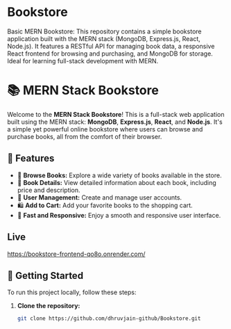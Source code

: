 # Bookstore
Basic MERN Bookstore: This repository contains a simple bookstore application built with the MERN stack (MongoDB, Express.js, React, Node.js). It features a RESTful API for managing book data, a responsive React frontend for browsing and purchasing, and MongoDB for storage. Ideal for learning full-stack development with MERN.

# 📚 MERN Stack Bookstore

Welcome to the **MERN Stack Bookstore**! This is a full-stack web application built using the MERN stack: **MongoDB**, **Express.js**, **React**, and **Node.js**. It's a simple yet powerful online bookstore where users can browse and purchase books, all from the comfort of their browser.

## 🌟 Features

- 🛒 **Browse Books:** Explore a wide variety of books available in the store.
- 📖 **Book Details:** View detailed information about each book, including price and description.
- 💼 **User Management:** Create and manage user accounts.
- 🛍️ **Add to Cart:** Add your favorite books to the shopping cart.
- 🚀 **Fast and Responsive:** Enjoy a smooth and responsive user interface.

## Live 
https://bookstore-frontend-qo8o.onrender.com/

## 🚀 Getting Started

To run this project locally, follow these steps:

1. **Clone the repository:**
   ```bash
   git clone https://github.com/dhruvjain-github/Bookstore.git
